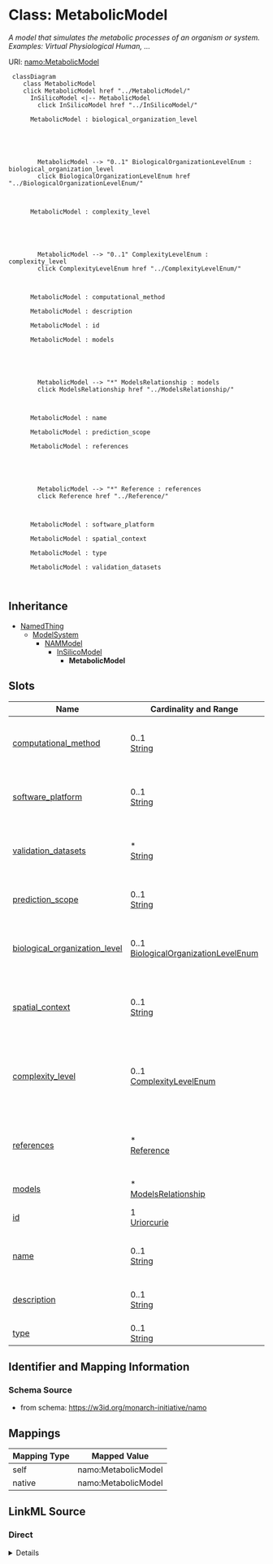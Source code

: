 

# Class: MetabolicModel 


_A model that simulates the metabolic processes of an organism or system. Examples: Virtual Physiological Human, ..._





URI: [namo:MetabolicModel](https://w3id.org/monarch-initiative/namo/MetabolicModel)





```mermaid
 classDiagram
    class MetabolicModel
    click MetabolicModel href "../MetabolicModel/"
      InSilicoModel <|-- MetabolicModel
        click InSilicoModel href "../InSilicoModel/"
      
      MetabolicModel : biological_organization_level
        
          
    
        
        
        MetabolicModel --> "0..1" BiologicalOrganizationLevelEnum : biological_organization_level
        click BiologicalOrganizationLevelEnum href "../BiologicalOrganizationLevelEnum/"
    

        
      MetabolicModel : complexity_level
        
          
    
        
        
        MetabolicModel --> "0..1" ComplexityLevelEnum : complexity_level
        click ComplexityLevelEnum href "../ComplexityLevelEnum/"
    

        
      MetabolicModel : computational_method
        
      MetabolicModel : description
        
      MetabolicModel : id
        
      MetabolicModel : models
        
          
    
        
        
        MetabolicModel --> "*" ModelsRelationship : models
        click ModelsRelationship href "../ModelsRelationship/"
    

        
      MetabolicModel : name
        
      MetabolicModel : prediction_scope
        
      MetabolicModel : references
        
          
    
        
        
        MetabolicModel --> "*" Reference : references
        click Reference href "../Reference/"
    

        
      MetabolicModel : software_platform
        
      MetabolicModel : spatial_context
        
      MetabolicModel : type
        
      MetabolicModel : validation_datasets
        
      
```





## Inheritance
* [NamedThing](NamedThing.md)
    * [ModelSystem](ModelSystem.md)
        * [NAMModel](NAMModel.md)
            * [InSilicoModel](InSilicoModel.md)
                * **MetabolicModel**



## Slots

| Name | Cardinality and Range | Description | Inheritance |
| ---  | --- | --- | --- |
| [computational_method](computational_method.md) | 0..1 <br/> [String](String.md) | Primary computational method or algorithm used | [InSilicoModel](InSilicoModel.md) |
| [software_platform](software_platform.md) | 0..1 <br/> [String](String.md) | Software platform or programming language used | [InSilicoModel](InSilicoModel.md) |
| [validation_datasets](validation_datasets.md) | * <br/> [String](String.md) | Datasets used for model training and validation | [InSilicoModel](InSilicoModel.md) |
| [prediction_scope](prediction_scope.md) | 0..1 <br/> [String](String.md) | Scope and limitations of model predictions | [InSilicoModel](InSilicoModel.md) |
| [biological_organization_level](biological_organization_level.md) | 0..1 <br/> [BiologicalOrganizationLevelEnum](BiologicalOrganizationLevelEnum.md) | The level of biological organization represented by the model | [NAMModel](NAMModel.md) |
| [spatial_context](spatial_context.md) | 0..1 <br/> [String](String.md) | Description of spatial organization and context captured by the model | [NAMModel](NAMModel.md) |
| [complexity_level](complexity_level.md) | 0..1 <br/> [ComplexityLevelEnum](ComplexityLevelEnum.md) | Level of biological complexity represented (subcellular, cellular, tissue, or... | [NAMModel](NAMModel.md) |
| [references](references.md) | * <br/> [Reference](Reference.md) | Literature references that describe, validate, or support this model | [NAMModel](NAMModel.md) |
| [models](models.md) | * <br/> [ModelsRelationship](ModelsRelationship.md) |  | [ModelSystem](ModelSystem.md) |
| [id](id.md) | 1 <br/> [Uriorcurie](Uriorcurie.md) | A unique identifier for a thing | [NamedThing](NamedThing.md) |
| [name](name.md) | 0..1 <br/> [String](String.md) | A human-readable name for a thing | [NamedThing](NamedThing.md) |
| [description](description.md) | 0..1 <br/> [String](String.md) | A human-readable description for a thing | [NamedThing](NamedThing.md) |
| [type](type.md) | 0..1 <br/> [String](String.md) |  | [NamedThing](NamedThing.md) |










## Identifier and Mapping Information






### Schema Source


* from schema: https://w3id.org/monarch-initiative/namo




## Mappings

| Mapping Type | Mapped Value |
| ---  | ---  |
| self | namo:MetabolicModel |
| native | namo:MetabolicModel |






## LinkML Source

<!-- TODO: investigate https://stackoverflow.com/questions/37606292/how-to-create-tabbed-code-blocks-in-mkdocs-or-sphinx -->

### Direct

<details>
```yaml
name: MetabolicModel
description: 'A model that simulates the metabolic processes of an organism or system.
  Examples: Virtual Physiological Human, ...'
from_schema: https://w3id.org/monarch-initiative/namo
is_a: InSilicoModel

```
</details>

### Induced

<details>
```yaml
name: MetabolicModel
description: 'A model that simulates the metabolic processes of an organism or system.
  Examples: Virtual Physiological Human, ...'
from_schema: https://w3id.org/monarch-initiative/namo
is_a: InSilicoModel
attributes:
  computational_method:
    name: computational_method
    description: Primary computational method or algorithm used
    from_schema: https://w3id.org/monarch-initiative/namo
    rank: 1000
    alias: computational_method
    owner: MetabolicModel
    domain_of:
    - InSilicoModel
    range: string
  software_platform:
    name: software_platform
    description: Software platform or programming language used
    from_schema: https://w3id.org/monarch-initiative/namo
    rank: 1000
    alias: software_platform
    owner: MetabolicModel
    domain_of:
    - InSilicoModel
    range: string
  validation_datasets:
    name: validation_datasets
    description: Datasets used for model training and validation
    from_schema: https://w3id.org/monarch-initiative/namo
    rank: 1000
    alias: validation_datasets
    owner: MetabolicModel
    domain_of:
    - InSilicoModel
    range: string
    multivalued: true
  prediction_scope:
    name: prediction_scope
    description: Scope and limitations of model predictions
    from_schema: https://w3id.org/monarch-initiative/namo
    rank: 1000
    alias: prediction_scope
    owner: MetabolicModel
    domain_of:
    - InSilicoModel
    range: string
  biological_organization_level:
    name: biological_organization_level
    description: The level of biological organization represented by the model
    from_schema: https://w3id.org/monarch-initiative/namo
    rank: 1000
    alias: biological_organization_level
    owner: MetabolicModel
    domain_of:
    - NAMModel
    range: BiologicalOrganizationLevelEnum
  spatial_context:
    name: spatial_context
    description: Description of spatial organization and context captured by the model
    from_schema: https://w3id.org/monarch-initiative/namo
    rank: 1000
    alias: spatial_context
    owner: MetabolicModel
    domain_of:
    - NAMModel
    range: string
  complexity_level:
    name: complexity_level
    description: Level of biological complexity represented (subcellular, cellular,
      tissue, organ, system)
    from_schema: https://w3id.org/monarch-initiative/namo
    rank: 1000
    alias: complexity_level
    owner: MetabolicModel
    domain_of:
    - NAMModel
    range: ComplexityLevelEnum
  references:
    name: references
    description: Literature references that describe, validate, or support this model
    from_schema: https://w3id.org/monarch-initiative/namo
    rank: 1000
    alias: references
    owner: MetabolicModel
    domain_of:
    - NAMModel
    range: Reference
    multivalued: true
    inlined: true
    inlined_as_list: true
  models:
    name: models
    from_schema: https://w3id.org/monarch-initiative/namo
    rank: 1000
    alias: models
    owner: MetabolicModel
    domain_of:
    - ModelSystem
    range: ModelsRelationship
    multivalued: true
  id:
    name: id
    description: A unique identifier for a thing
    from_schema: https://w3id.org/monarch-initiative/namo
    rank: 1000
    slot_uri: schema:identifier
    identifier: true
    alias: id
    owner: MetabolicModel
    domain_of:
    - NamedThing
    - Reference
    range: uriorcurie
    required: true
  name:
    name: name
    description: A human-readable name for a thing
    from_schema: https://w3id.org/monarch-initiative/namo
    rank: 1000
    slot_uri: schema:name
    alias: name
    owner: MetabolicModel
    domain_of:
    - NamedThing
    range: string
  description:
    name: description
    description: A human-readable description for a thing
    from_schema: https://w3id.org/monarch-initiative/namo
    rank: 1000
    slot_uri: schema:description
    alias: description
    owner: MetabolicModel
    domain_of:
    - NamedThing
    range: string
  type:
    name: type
    from_schema: https://w3id.org/monarch-initiative/namo
    rank: 1000
    designates_type: true
    alias: type
    owner: MetabolicModel
    domain_of:
    - NamedThing
    range: string

```
</details>